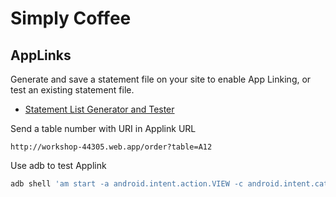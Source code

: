# Simply Coffee

## AppLinks

Generate and save a statement file on your site to enable App Linking, or test an existing statement file.

- [Statement List Generator and Tester](https://developers.google.com/digital-asset-links/tools/generator)

Send a table number with URI in Applink URL

```
http://workshop-44305.web.app/order?table=A12
```

Use adb to test Applink

```bash
adb shell 'am start -a android.intent.action.VIEW -c android.intent.category.BROWSABLE -d "http://workshop-44305.web.app/order?table=A12"' net.redlinesoft.simplycoffee
```
